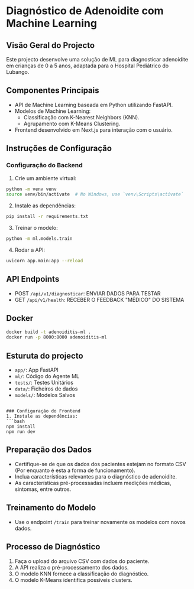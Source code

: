 # Diagnóstico de Adenoidite com Machine Learning

## Visão Geral do Projecto
Este projecto desenvolve uma solução de ML para diagnosticar adenoidite em crianças de 0 a 5 anos, adaptada para o Hospital Pediátrico do Lubango.

## Componentes Principais
- API de Machine Learning baseada em Python utilizando FastAPI.
- Modelos de Machine Learning:
  - Classificação com K-Nearest Neighbors (KNN).
  - Agrupamento com K-Means Clustering.
- Frontend desenvolvido em Next.js para interação com o usuário.

## Instruções de Configuração

### Configuração do Backend
1. Crie um ambiente virtual:
```bash
python -m venv venv
source venv/bin/activate  # No Windows, use `venv\Scripts\activate`
```

2. Instale as dependências:
```bash
pip install -r requirements.txt
```

3. Treinar o modelo:
```bash
python -m ml.models.train
```

4. Rodar a API:
```bash
uvicorn app.main:app --reload
```

## API Endpoints

- POST `/api/v1/diagnosticar`: ENVIAR DADOS PARA TESTAR
- GET `/api/v1/health`: RECEBER O FEEDBACK "MÉDICO" DO SISTEMA

## Docker


```bash
docker build -t adenoiditis-ml .
docker run -p 8000:8000 adenoiditis-ml
```

## Esturuta do projecto

- `app/`: App FastAPI
- `ml/`: Código do Agente ML
- `tests/`: Testes Unitários
- `data/`: Ficheiros de dados
- `models/`: Modelos Salvos
```

### Configuração do Frontend
1. Instale as dependências:
```bash
npm install
npm run dev
```

## Preparação dos Dados
- Certifique-se de que os dados dos pacientes estejam no formato CSV (Por enquanto é esta a forma de funcionamento).
- Inclua características relevantes para o diagnóstico de adenoidite.
- As características pré-processadas incluem medições médicas, sintomas, entre outros.

## Treinamento do Modelo
- Use o endpoint `/train` para treinar novamente os modelos com novos dados.

## Processo de Diagnóstico
1. Faça o upload do arquivo CSV com dados do paciente.
2. A API realiza o pré-processamento dos dados.
3. O modelo KNN fornece a classificação do diagnóstico.
4. O modelo K-Means identifica possíveis clusters.
